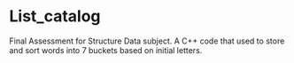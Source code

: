 # List_catalog
Final Assessment for Structure Data subject. A C++ code that used to store and sort words into 7 buckets based on initial letters.

